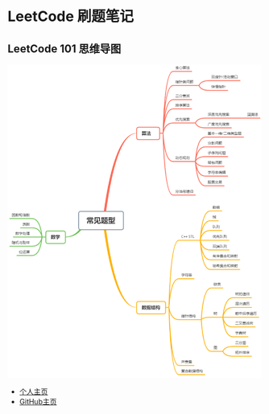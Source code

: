 # LeetCode 刷题笔记



## LeetCode 101 思维导图

![overview](overview.png)



- [个人主页](unilinu.github.io)
- [GitHub主页](https://github.com/unilinu)